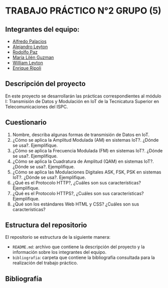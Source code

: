 # TRABAJO PRÁCTICO N°2 GRUPO (5)

## Integrantes del equipo:
- [Alfredo Palacios](https://github.com/alfredop37)
- [Alejandro Leyton](https://github.com/leytonale)
- [Rodolfo Paz](https://github.com/domi74)
- [María Lilén Guzman](https://github.com/lilenguzman01)
- [William Leyton](https://github.com/wleyton89)
- [Enrique Ripoli](https://github.com/enriqueripoli)

## Descripción del proyecto
En este proyecto se desarrollarán las prácticas correspondientes al módulo I:  Transmisión de Datos y Modulación en IoT de la Tecnicatura Superior en Telecomunicaciones del ISPC.
## Cuestionario 

1) Nombre, describa algunas formas de transmisión de Datos en IoT.
2) ¿Cómo se aplica la Amplitud Modulada (AM) en sistemas IoT?. ¿Dónde se
usa?. Ejemplifique.
3) ¿Cómo se aplica la Frecuencia Modulada (FM) en sistemas IoT?. ¿Dónde
se usa?. Ejemplifique.
4) ¿Cómo se aplica la Cuadratura de Amplitud (QAM) en sistemas IoT?.
¿Dónde se usa?. Ejemplifique.
5) ¿Cómo se aplica las Modulaciones Digitales ASK, FSK, PSK en sistemas
IoT?. ¿Dónde se usa?. Ejemplifique.
6) ¿Qué es el Protocolo HTTP?, ¿Cuáles son sus características?
Ejemplifique.
7) ¿Qué es el Protocolo HTTPS?, ¿Cuáles son sus características?
Ejemplifique.
8) ¿Qué son los estándares Web HTML y CSS? ¿Cuáles son sus
características?

## Estructura del repositorio
El repositorio se estructura de la siguiente manera:
- `README.md`: archivo que contiene la descripción del proyecto y la información sobre los integrantes del equipo.
- `bibliografia`: carpeta que contiene la bibliografía consultada para la realización del trabajo práctico.

## Bibliografía
